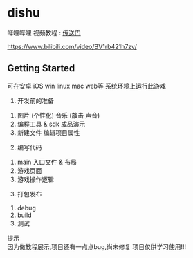 # dishu

哔哩哔哩 视频教程 : [传送门](https://www.bilibili.com/video/BV1rb421h7zv/)

https://www.bilibili.com/video/BV1rb421h7zv/
## Getting Started

可在安卓 iOS win linux mac web等
系统环境上运行此游戏

1. 开发前的准备 
1) 图片 (个性化)  音乐 (敲击 声音)
2) 编程工具 & sdk  成品演示
3) 新建文件 编辑项目属性

2. 编写代码
1) main 入口文件 & 布局
2) 游戏页面 
3) 游戏操作逻辑

3. 打包发布
1) debug
2) build
3) 测试


  提示  
  因为做教程展示,项目还有一点点bug,尚未修复
  项目仅供学习使用!!!
